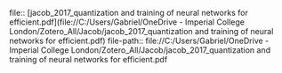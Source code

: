 file:: [jacob_2017_quantization and training of neural networks for efficient.pdf](file://C:/Users/Gabriel/OneDrive - Imperial College London/Zotero_All/Jacob/jacob_2017_quantization and training of neural networks for efficient.pdf)
file-path:: file://C:/Users/Gabriel/OneDrive - Imperial College London/Zotero_All/Jacob/jacob_2017_quantization and training of neural networks for efficient.pdf
